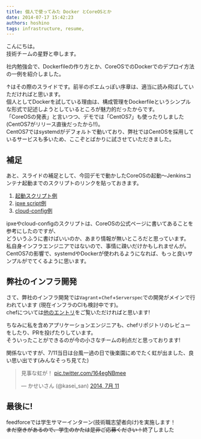 ```yaml
---
title: 個人で使ってみた Docker とCoreOSとか
date: 2014-07-17 15:42:23
authors: hoshino
tags: infrastructure, resume, 
---
```

<section id="item-c41754db5b3ffbb5b194" class="position-relative" itemprop="articleBody">

<p>こんにちは。<br>
技術チームの星野と申します。</p>
<p>社内勉強会で、Dockerfileの作り方とか、CoreOSでのDockerでのデプロイ方法の一例を紹介しました。</p>

<!--more-->

<div>
<script async class="speakerdeck-embed" data-slide="2" data-id="6af99fb0ee670131f5bb2ac9976b5d88" data-ratio="1.77777777777778" src="//speakerdeck.com/assets/embed.js"></script>
</div>

<p>↑はその際のスライドです。前半のポエムっぽい序章は、適当に読み飛ばしていただければと思います。<br>
個人としてDockerを試している理由は、構成管理をDockerfileというシンプルな形式で記述しようとしているところが魅力的だったからです。<br>
「CoreOSの発表」と言いつつ、デモでは「CentOS7」も使ったりしました(CentOS7がリリース直後だったから!!)。<br>
CentOS7ではsystemdがデフォルトで動いており、弊社ではCentOSを採用しているサービスも多いため、ここぞとばかりに試させていただきました。</p>
<h2>
補足
</h2><p>あと、スライドの補足として、今回デモで動かしたCoreOSの起動〜Jenkinsコンテナ起動までのスクリプトのリンクを貼っておきます。</p>
<p><ol type="1"><li><a href="https://gist.github.com/hoshinotsuyoshi/627362efc554e2fd9a5f" title="" target="_blank">起動スクリプト例</a></li>
<li><a href="http://young-dawn-7740.herokuapp.com/script.txt" title="" target="_blank">ipxe script例</a></li>
<li><a href="https://gist.githubusercontent.com/hoshinotsuyoshi/4421f1d7754db9629903/raw/7b005f4e8438434f48b7f03b50946c9c6731c0a1/test-config.config" title="" target="_blank">cloud-config例</a></li></ol></p>
<p>ipxeやcloud-configのスクリプトは、CoreOSの公式ページに書いてあることを参考にしたのですが、<br>
どういうふうに書けばいいのか、あまり情報が無いところだと思っています。<br>
私自身インフラエンジニアではないので、事情に疎いだけかもしれませんが。<br>
CentOS7の影響で、systemdやDockerが使われるようになれば、もっと良いサンプルがでてくるように思います。</p>
<h2>
弊社のインフラ開発
</h2><p>さて、弊社のインフラ開発では<code>Vagrant</code>+<code>Chef</code>+<code>Serverspec</code>での開発がメインで行われています
(現在インフラのCIも検討中です)。<br>chefについては<a href="http://tech.feedforce.jp/?s=chef" title="" target="_blank">他のエントリ</a>をご覧いただければと思います!</p>
<p>ちなみに私を含めアプリケーションエンジニアも、chefリポジトリのレビューをしたり、PRを投げたりしています。<br>
そういったことができるのが今の小さなチームの利点だと思っております!</p>
<p>関係ないですが、7/11当日は台風一過の日で後楽園にめでたく虹が出ました、良い思い出です(みんなそっち見てた)</p>

<blockquote class="twitter-tweet" lang="ja"><p>見事な虹が！ <a href="http://t.co/164egNBmee">pic.twitter.com/164egNBmee</a></p>&mdash; かせいさん (@kasei_san) <a href="https://twitter.com/kasei_san/statuses/487533365256417280">2014, 7月 11</a></blockquote>
<script async src="//platform.twitter.com/widgets.js" charset="utf-8"></script>

<h2>
最後に!
</h2><p>feedforceでは学生サマーインターン(技術職志望者向け)を実施します！<br>
<s>まだ空きがあるので、学生のかたは是非ご応募ください！</s>終了しました<br>
</p>